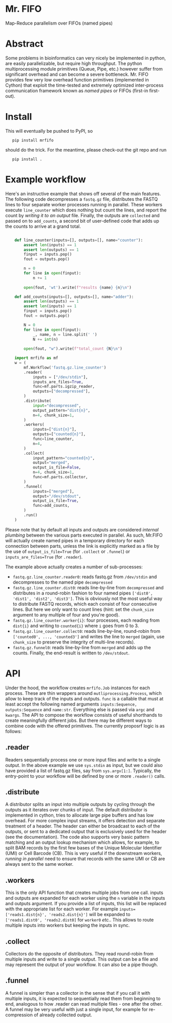 # Mr. FIFO
Map-Reduce parallelism over FIFOs (named pipes)

# Abstract

Some problems in bioinformatics can very nicely be implemented in python, are easily parallelizable, but require high throughput. The python multiprocessing module primitives (Queue, Pipe, etc.) however suffer from significant overhead and can become a severe bottleneck.
Mr. FIFO provides few very low overhead function primitives (implemented in Cython) that exploit the time-tested and extremely optimized inter-process communication framework known as *named pipes* or FIFOs (first-in first-out).

# Install

This will eventually be pushed to PyPI, so

```
   pip install mrfifo
```

should do the trick. For the meantime, please check-out the git repo and run

```
   pip install .
```

# Example workflow

Here's an instructive example that shows off several of the main features. The following code decompresses a `fastq.gz` file, distributes the FASTQ lines to four separate worker processes running in parallel. These workers execute `line_counter` which does nothing but count the lines, and report the count by *writing it to an output* file. Finally, the outputs are `collected` and passed on to `add_counts`, a second bit of user-defined code that adds up the counts to arrive at a grand total.

```python

    def line_counter(inputs=[], outputs=[], name="counter"):
        assert len(inputs) == 1
        assert len(outputs) == 1
        finput = inputs.pop()
        fout = outputs.pop()

        n = 0
        for line in open(finput):
            n += 1
    
        open(fout, 'wt').write(f"results {name} {n}\n")

    def add_counts(inputs=[], outputs=[], name="adder"):
        assert len(outputs) == 1
        assert len(inputs) == 1
        finput = inputs.pop()
        fout = outputs.pop()

        N = 0
        for line in open(finput):
            _, name, n = line.split(' ')
            N += int(n)
        
        open(fout, "w").write(f"total_count {N}\n")

    import mrfifo as mf
    w = (
        mf.Workflow('fastq.gz.line_counter')
        .reader(
            inputs = ["/dev/stdin"],
            inputs_are_files=True,
            func=mf.parts.igzip_reader,
            outputs=["decompressed"],
        )
        .distribute(
            input="decompressed",
            output_pattern="dist{n}",
            n=4, chunk_size=1,
        )
        .workers(
            inputs=["dist{n}"],
            outputs=["counted{n}"],
            func=line_counter,
            n=4,
        )
        .collect(
            input_pattern="counted{n}",
            output="merged",
            output_is_file=False,
            n=4, chunk_size=1,
            func=mf.parts.collector,
        )
        .funnel(
            inputs=["merged"],
            output="/dev/stdout",
            output_is_file=True,
            func=add_counts,
        )
        .run()
    )
```

Please note that by default all inputs and outputs are considered *internal plumbing* between the various parts executed in parallel. As such, Mr.FIFO will actually create named pipes in a temporary directory for each connection between parts, unless the link is explicitly marked as a file by the use of `output_is_file=True` (for `.collect` or `.funnel`) or `inputs_are_files=True` (for `.reader`).

The example above actually creates a number of sub-processes:

 * `fastq.gz.line_counter.reader0`: reads fastq.gz from `/dev/stdin` and decompresses to the named pipe `decompressed`
 * `fastq.gz.line_counter.dist0`: reads line-by-line from `decompressed` and distributes in a round-robin fashion to
 four named pipes `['dist0', 'dist1', 'dist2', 'dist3']`. This is obviously not the most useful way to distribute FASTQ records, which each consist of four consecutive lines. But here we only want to count lines (hint: set the `chunk_size` argument to any multiple of four and you're good).
 * `fastq.gz.line_counter.worker{i}`: four processes, each reading from `dist{i}` and writing to `counted{i}` where `i` goes from 0 to 3.
 * `fastq.gz.line_counter.collect0`: reads line-by-line, round-robin from `['counted0', ..., 'counted3']` and writes the line to `merged` (again, use `chunk_size` to preserve the integrity of multi-line records).
 * `fastq.gz.funnel0`: reads line-by-line from `merged` and adds up the counts. Finally, the end-result is written to `/dev/stdout`.

 # API

 Under the hood, the workflow creates `mrfifo.Job` instances for each process. These are thin wrappers around `mutliprocessing.Process`, which allow to keep track of the inputs and outputs. `func` is a callable that must at least accept the following named arguments `inputs:Sequence, outputs:Sequence` and `name:str`. Everything else is passed via `argc` and `kwargs`. The API to compose the workflow consists of useful shorthands to create meaningfully different jobs. But there may be different ways to combine code with the offered primitives. The currently proposrf logic is as follows:

 ## .reader

 Readers sequentially process one or more input files and write to a single output. In the above example we use `sys.stdin` as input, but we could also have provided a list of fastq.gz files, say from `sys.argv[1:]`. Typically, the entry-point to your workflow will be defined by one or more `.reader()` calls.

 ## .distribute

A distributor splits an input into multiple outputs by cycling through the outputs as it iterates over chunks of input. The default distributor is implemented in cython, tries to allocate large pipe buffers and has low overhead.
For more complex input streams, it offers detection and separate treatment of a header. The header can either be broadcast to each of the outputs, or sent to a dedicated output that is exclusively used for the header (see the documentation). The code also supports very basic pattern matching and an output lookup mechanism which allows, for example, to split BAM records by the first few bases of the Unique Molecular Identifier (UMI) or Cell Barcode (CB). This is very useful if the downstream workers, *running in parallel* need to ensure that records with the same UMI or CB are always sent to the same worker.

## .workers

This is the only API function that creates multiple jobs from one call. inputs and outputs are expanded for each worker using the `n` variable in the inputs and outputs argument. If you provide a list of inputs, this list will be replaced with the appropriate list for each worker. For example `inputs=['reads1.dist{n}', 'reads2.dist{n}']` will be expanded to `['reads1.dist0', 'reads2.dist0]` for `worker0` *etc.*. This allows to route multiple inputs into workers but keeping the inputs in sync.

## .collect

Collectors do the opposite of distributors. They read round-robin from multiple inputs and write to a single output. This output can be a file and may represent the output of your workflow. It can also be a pipe though.

## .funnel

A funnel is simpler than a collector in the sense that if you call it with multiple inputs, it is expected to sequentially read them from beginning to end, analogous to how .reader can read multiple files - one after the other. A funnel may be very useful with just a single input, for example for re-compression of already collected output.







